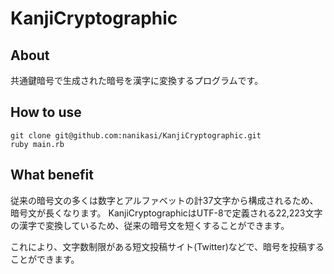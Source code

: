 # KanjiCryptographic
## About
共通鍵暗号で生成された暗号を漢字に変換するプログラムです。
## How to use

```
git clone git@github.com:nanikasi/KanjiCryptographic.git
ruby main.rb
```

## What benefit
従来の暗号文の多くは数字とアルファベットの計37文字から構成されるため、暗号文が長くなります。
KanjiCryptographicはUTF-8で定義される22,223文字の漢字で変換しているため、従来の暗号文を短くすることができます。

これにより、文字数制限がある短文投稿サイト(Twitter)などで、暗号を投稿することができます。
